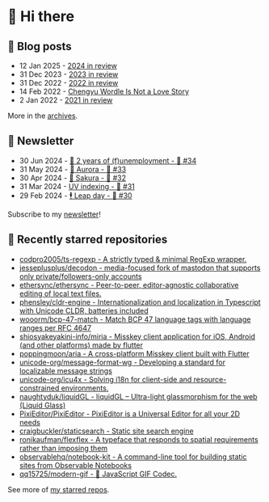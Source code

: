 # 👋 Hi there

## 📝 Blog posts

<!-- feed start -->
- 12 Jan 2025 - [2024 in review](https://cheeaun.com/blog/2025/01/2024-in-review/)
- 31 Dec 2023 - [2023 in review](https://cheeaun.com/blog/2023/12/2023-in-review/)
- 31 Dec 2022 - [2022 in review](https://cheeaun.com/blog/2022/12/2022-in-review/)
- 14 Feb 2022 - [Chengyu Wordle Is Not a Love Story](https://cheeaun.com/blog/2022/02/chengyu-wordle-is-not-a-love-story/)
- 2 Jan 2022 - [2021 in review](https://cheeaun.com/blog/2022/01/2021-in-review/)
<!-- feed end -->

More in the [archives](https://cheeaun.com/blog/archives/).

## 📰 Newsletter

<!-- newsletter start -->
- 30 Jun 2024 - [🎂 2 years of (f)unemployment - 🥫 #34](https://cheeaun.substack.com/p/2-years-of-funemployment-34)
- 31 May 2024 - [🌌 Aurora - 🥫 #33](https://cheeaun.substack.com/p/aurora-33)
- 30 Apr 2024 - [🌸 Sakura - 🥫 #32](https://cheeaun.substack.com/p/sakura-32)
- 31 Mar 2024 - [UV indexing - 🥫 #31](https://cheeaun.substack.com/p/uv-indexing-31)
- 29 Feb 2024 - [🕴️ Leap day - 🥫 #30](https://cheeaun.substack.com/p/leap-day-30)
<!-- newsletter end -->

Subscribe to my [newsletter](https://cheeaun.substack.com/)!

## 🌟 Recently starred repositories

<!-- starred repos start -->
- [codpro2005/ts-regexp - A strictly typed & minimal RegExp wrapper.](https://github.com/codpro2005/ts-regexp)
- [jesseplusplus/decodon - media-focused fork of mastodon that supports only private/followers-only accounts](https://github.com/jesseplusplus/decodon)
- [ethersync/ethersync - Peer-to-peer, editor-agnostic collaborative editing of local text files.](https://github.com/ethersync/ethersync)
- [phensley/cldr-engine - Internationalization and localization in Typescript with Unicode CLDR, batteries included](https://github.com/phensley/cldr-engine)
- [wooorm/bcp-47-match - Match BCP 47 language tags with language ranges per RFC 4647](https://github.com/wooorm/bcp-47-match)
- [shiosyakeyakini-info/miria - Misskey client application for iOS, Android (and other platforms) made by flutter](https://github.com/shiosyakeyakini-info/miria)
- [poppingmoon/aria - A cross-platform Misskey client built with Flutter](https://github.com/poppingmoon/aria)
- [unicode-org/message-format-wg - Developing a standard for localizable message strings](https://github.com/unicode-org/message-format-wg)
- [unicode-org/icu4x - Solving i18n for client-side and resource-constrained environments.](https://github.com/unicode-org/icu4x)
- [naughtyduk/liquidGL - liquidGL – Ultra-light glassmorphism for the web (Liquid Glass)](https://github.com/naughtyduk/liquidGL)
- [PixiEditor/PixiEditor - PixiEditor is a Universal Editor for all your 2D needs](https://github.com/PixiEditor/PixiEditor)
- [craigbuckler/staticsearch - Static site search engine](https://github.com/craigbuckler/staticsearch)
- [ronikaufman/flexflex - A typeface that responds to spatial requirements rather than imposing them](https://github.com/ronikaufman/flexflex)
- [observablehq/notebook-kit - A command-line tool for building static sites from Observable Notebooks](https://github.com/observablehq/notebook-kit)
- [qq15725/modern-gif - 🚀 JavaScript GIF Codec.](https://github.com/qq15725/modern-gif)
<!-- starred repos end -->

See more of [my starred repos](https://github.com/stars/cheeaun/).
